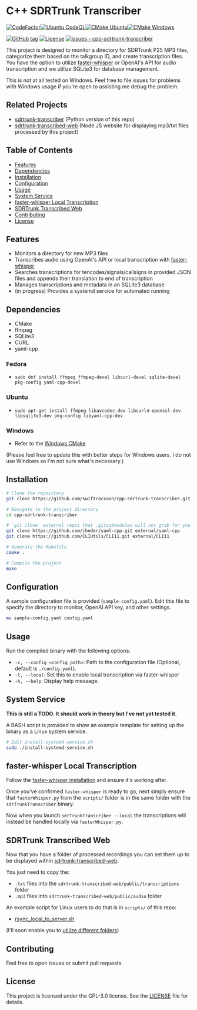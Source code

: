# C++ SDRTrunk Transcriber
[![CodeFactor](https://www.codefactor.io/repository/github/swiftraccoon/cpp-sdrtrunk-transcriber/badge)](https://www.codefactor.io/repository/github/swiftraccoon/cpp-sdrtrunk-transcriber)[![Ubuntu CodeQL](https://github.com/swiftraccoon/cpp-sdrtrunk-transcriber/actions/workflows/ubuntu-codeql.yml/badge.svg)](https://github.com/swiftraccoon/cpp-sdrtrunk-transcriber/actions/workflows/ubuntu-codeql.yml)[![CMake Ubuntu](https://github.com/swiftraccoon/cpp-sdrtrunk-transcriber/actions/workflows/cmake-ubuntu.yml/badge.svg)](https://github.com/swiftraccoon/cpp-sdrtrunk-transcriber/actions/workflows/cmake-ubuntu.yml)[![CMake Windows](https://github.com/swiftraccoon/cpp-sdrtrunk-transcriber/actions/workflows/cmake-windows.yml/badge.svg)](https://github.com/swiftraccoon/cpp-sdrtrunk-transcriber/actions/workflows/cmake-windows.yml)

[![GitHub tag](https://img.shields.io/github/tag/swiftraccoon/cpp-sdrtrunk-transcriber?include_prereleases=&sort=semver&color=blue)](https://github.com/swiftraccoon/cpp-sdrtrunk-transcriber/releases/)
[![License](https://img.shields.io/badge/License-GPL3-blue)](#license)
[![issues - cpp-sdrtrunk-transcriber](https://img.shields.io/github/issues/swiftraccoon/cpp-sdrtrunk-transcriber)](https://github.com/swiftraccoon/cpp-sdrtrunk-transcriber/issues)

This project is designed to monitor a directory for SDRTrunk P25 MP3 files, categorize them based on the talkgroup ID, and create transcription files. You have the option to utilize [faster-whisper](https://github.com/SYSTRAN/faster-whisper) or OpenAI's API for audio transcription and we utilize SQLite3 for database management.

This is not at all tested on Windows. Feel free to file issues for problems with Windows usage if you're open to assisting me debug the problem. 

## Related Projects
- [sdrtrunk-transcriber](https://github.com/swiftraccoon/sdrtrunk-transcriber) (Python version of this repo)
- [sdrtrunk-transcribed-web](https://github.com/swiftraccoon/sdrtrunk-transcribed-web) (Node.JS website for displaying mp3/txt files processed by this project)

## Table of Contents

- [Features](#features)
- [Dependencies](#dependencies)
- [Installation](#installation)
- [Configuration](#configuration)
- [Usage](#usage)
- [System Service](#system-service)
- [faster-whisper Local Transcription](#faster-whisper-local-transcription)
- [SDRTrunk Transcribed Web](#sdrtrunk-transcribed-web)
- [Contributing](#contributing)
- [License](#license)

## Features

- Monitors a directory for new MP3 files
- Transcribes audio using OpenAI's API or local transcription with [faster-whisper](https://github.com/SYSTRAN/faster-whisper)
- Searches transcriptions for tencodes/signals/callsigns in provided JSON files and appends their translation to end of transcription
- Manages transcriptions and metadata in an SQLite3 database
- (in progress) Provides a systemd service for automated running

## Dependencies

- CMake
- ffmpeg
- SQLite3
- CURL
- yaml-cpp

### Fedora

- `sudo dnf install ffmpeg ffmpeg-devel libcurl-devel sqlite-devel pkg-config yaml-cpp-devel`

### Ubuntu

- `sudo apt-get install ffmpeg libavcodec-dev libcurl4-openssl-dev libsqlite3-dev pkg-config libyaml-cpp-dev`

### Windows

- Refer to the [Windows CMake](https://github.com/swiftraccoon/cpp-sdrtrunk-transcriber/blob/main/.github/workflows/cmake-windows.yml)

(Please feel free to update this with better steps for Windows users. I do not use Windows so I'm not sure what's necessary.)

## Installation

```bash
# Clone the repository
git clone https://github.com/swiftraccoon/cpp-sdrtrunk-transcriber.git

# Navigate to the project directory
cd cpp-sdrtrunk-transcriber

# `git clone` external repos that .gitsubmodules will not grab for you
git clone https://github.com/jbeder/yaml-cpp.git external/yaml-cpp
git clone https://github.com/CLIUtils/CLI11.git external/CLI11

# Generate the Makefile
cmake .

# Compile the project
make
```

## Configuration

A sample configuration file is provided (`sample-config.yaml`). Edit this file to specify the directory to monitor, OpenAI API key, and other settings.

```bash
mv sample-config.yaml config.yaml
```

## Usage

Run the compiled binary with the following options:

- `-c, --config <config_path>`: Path to the configuration file (Optional, default is `./config.yaml`).
- `-l, --local`: Set this to enable local transcription via faster-whisper
- `-h, --help`: Display help message.

## System Service

**This is still a TODO. It should work in theory but I've not yet tested it.**

A BASH script is provided to show an example template for setting up the binary as a Linux system service.

```bash
# Edit install-systemd-service.sh
sudo ./install-systemd-service.sh
```

## faster-whisper Local Transcription

Follow the [faster-whisper installation](https://github.com/SYSTRAN/faster-whisper#installation) and ensure it's working after.

Once you've confirmed `faster-whisper` is ready to go, next simply ensure that `fasterWhisper.py` from the `scripts/` folder is in the same folder with the `sdrTrunkTranscriber` binary.

Now when you launch `sdrTrunkTranscriber --local` the transcriptions will instead be handled locally via `fasterWhisper.py`.


## SDRTrunk Transcribed Web

Now that you have a folder of processed recordings you can set them up to be displayed within [sdrtrunk-transcribed-web](https://github.com/swiftraccoon/sdrtrunk-transcribed-web).

You just need to copy the:
- `.txt` files into the `sdrtrunk-transcribed-web/public/transcriptions` folder
- `.mp3` files into `sdrtrunk-transcribed-web/public/audio` folder

An example script for Linux users to do that is in `scripts/` of this repo: 
- [rsync_local_to_server.sh](https://github.com/swiftraccoon/cpp-sdrtrunk-transcriber/blob/main/scripts/rsync_local_to_server.sh)

(I'll soon enable you to [utilize different folders](https://github.com/swiftraccoon/sdrtrunk-transcribed-web/issues/13))

## Contributing

Feel free to open issues or submit pull requests.

## License

This project is licensed under the GPL-3.0 license. See the [LICENSE](LICENSE) file for details.
